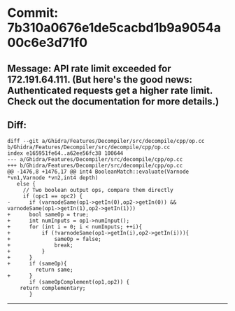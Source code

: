 # Commit: 7b310a0676e1de5cacbd1b9a9054a00c6e3d71f0
## Message: API rate limit exceeded for 172.191.64.111. (But here's the good news: Authenticated requests get a higher rate limit. Check out the documentation for more details.)
## Diff:
```
diff --git a/Ghidra/Features/Decompiler/src/decompile/cpp/op.cc b/Ghidra/Features/Decompiler/src/decompile/cpp/op.cc
index e165951fe64..a62ee56fc38 100644
--- a/Ghidra/Features/Decompiler/src/decompile/cpp/op.cc
+++ b/Ghidra/Features/Decompiler/src/decompile/cpp/op.cc
@@ -1476,8 +1476,17 @@ int4 BooleanMatch::evaluate(Varnode *vn1,Varnode *vn2,int4 depth)
   else {
     // Two boolean output ops, compare them directly
     if (opc1 == opc2) {
-      if (varnodeSame(op1->getIn(0),op2->getIn(0)) && varnodeSame(op1->getIn(1),op2->getIn(1)))
+      bool sameOp = true;
+      int numInputs = op1->numInput();
+      for (int i = 0; i < numInputs; ++i){
+          if (!varnodeSame(op1->getIn(i),op2->getIn(i))){
+              sameOp = false;
+              break;
+          }
+      }
+      if (sameOp){
         return same;
+      }
       if (sameOpComplement(op1,op2)) {
 	return complementary;
       }
```
-----------------------------------
